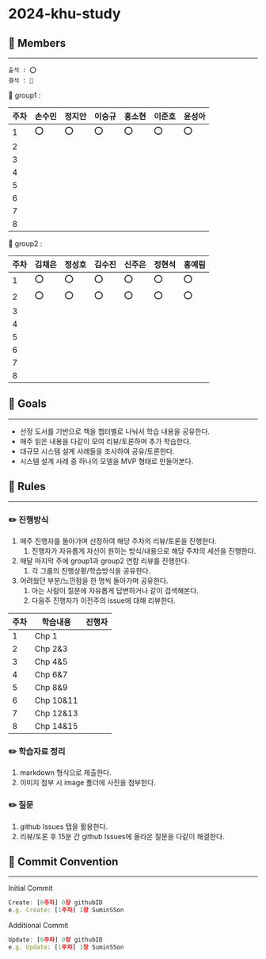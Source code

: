 # 2024-khu-study

## 📌 Members

---

```
출석 : ⭕
결석 : 💚
```

📗 group1 : 

| 주차 | 손수민 | 정지안 | 이승규 | 홍소현 | 이준호 | 윤성아 |
| --- | --- | --- | --- | --- | --- | --- |
| 1 | ⭕ | ⭕ | ⭕ | ⭕ | ⭕ | ⭕ |
| 2 |  |  |  |  |  |  |
| 3 |  |  |  |  |  |  |
| 4 |  |  |  |  |  |  |
| 5 |  |  |  |  |  |  |
| 6 |  |  |  |  |  |  |
| 7 |  |  |  |  |  |  |
| 8 |  |  |  |  |  |  |

📘 group2 :

| 주차 | 김채은 | 정성호 | 김수진 | 신주은 | 정현석 | 홍예림 | 
| --- | --- | --- | --- | --- | --- | --- |
| 1 | ⭕ | ⭕ | ⭕ | ⭕ | ⭕ | ⭕ |
| 2 | ⭕ | ⭕ | ⭕ | ⭕ | ⭕ | ⭕ |
| 3 |  |  |  |  |  |  |
| 4 |  |  |  |  |  |  |
| 5 |  |  |  |  |  |  |
| 6 |  |  |  |  |  |  |
| 7 |  |  |  |  |  |  |
| 8 |  |  |  |  |  |  |

## 📌 Goals

---

- 선정 도서를 기반으로 책을 챕터별로 나눠서 학습 내용을 공유한다.
- 매주 읽은 내용을 다같이 모여 리뷰/토론하며 추가 학습한다.
- 대규모 시스템 설계 사례들을 조사하여 공유/토론한다.
- 시스템 설계 사례 중 하나의 모델을 MVP 형태로 만들어본다.

## 📌 Rules

---

### **✏️ 진행방식**

1. 매주 진행자를 돌아가며 선정하여 해당 주차의 리뷰/토론을 진행한다.
    1. 진행자가 자유롭게 자신이 원하는 방식/내용으로 해당 주차의 세션을 진행한다.
2. 매달 마지막 주에 group1과  group2 연합 리뷰를 진행한다.
    1. 각 그룹의 진행상황/학습방식을 공유한다.
3. 어려웠던 부분/느낀점을 한 명씩 돌아가며 공유한다.
    1. 아는 사람이 질문에 자유롭게 답변하거나 같이 검색해본다.
    2. 다음주 진행자가 이전주의 issue에 대해 리뷰한다. 

| 주차 | 학습내용 | 진행자 |
| --- | --- | --- |
| 1 | Chp 1 |  |
| 2 | Chp 2&3 |  |
| 3 | Chp 4&5 |  |
| 4 | Chp 6&7 |  |
| 5 | Chp 8&9 |  |
| 6 | Chp 10&11 |  |
| 7 | Chp 12&13 |  |
| 8 | Chp 14&15 |  |

### ✏️ 학습자료 정리

1. markdown 형식으로 제출한다.
2. 이미지 첨부 시 image 폴더에 사진을 첨부한다.

### ✏️ 질문

1. github Issues 탭을 활용한다.
2. 리뷰/토론 후 15분 간 github Issues에 올라온 질문을 다같이 해결한다.

## 📌 Commit Convention

---

Initial Commit

```jsx
Create: [0주차] 0장 githubID
e.g. Create: [1주차] 1장 SuminSSon
```

Additional Commit

```jsx
Update: [0주차] 0장 githubID
e.g. Update: [1주차] 1장 SuminSSon
```

